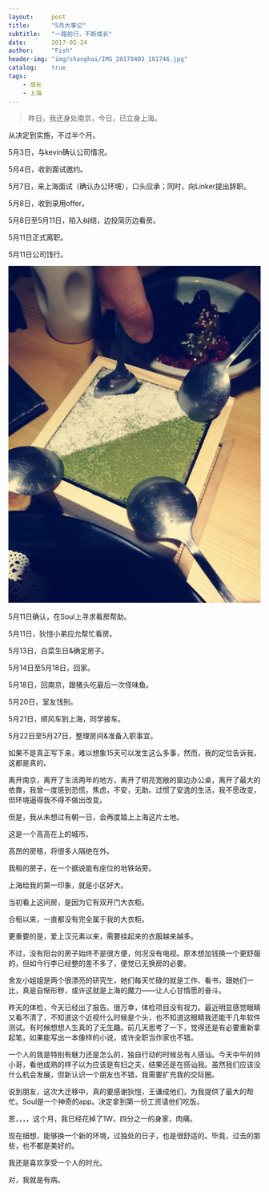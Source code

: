 ```yaml
---
layout:     post
title:      "5月大事记"
subtitle:   "一路前行，不断成长"
date:       2017-05-24
author:     "Fish"
header-img: "img/shanghai/IMG_20170403_181746.jpg"
catalog:    true
tags:
    - 成长
    - 上海
---
```


> 昨日，我还身处南京，今日，已立身上海。

从决定到实施，不过半个月。

5月3日，与kevin确认公司情况。

5月4日，收到面试邀约。

5月7日，来上海面试（确认办公环境），口头应承；同时，向Linker提出辞职。

5月8日，收到录用offer。

5月8日至5月11日，陷入纠结，边投简历边看房。

5月11日正式离职。

5月11日公司饯行。

![](/img/post524-1.jpg)

5月11日确认，在Soul上寻求看房帮助。

5月11日，狄愷小弟应允帮忙看房。

5月13日，白菜生日&确定房子。

5月14日至5月18日，回家。

5月18日，回南京，跟猪头吃最后一次怪味鱼。

5月20日，室友饯别。

5月21日，顺风车到上海，同学接车。

5月22日至5月27日，整理房间&准备入职事宜。

如果不是真正写下来，难以想象15天可以发生这么多事，然而，我的定位告诉我，这都是真的。

离开南京，离开了生活两年的地方，离开了明亮宽敞的窗边办公桌，离开了最大的依靠，我曾一度感到恐慌，焦虑，不安，无助。过惯了安逸的生活，我不愿改变，但环境逼得我不得不做出改变。

但是，我从未想过有朝一日，会再度踏上上海这片土地。

这是一个高高在上的城市。

高昂的房租，将很多人隔绝在外。

我租的房子，在一个据说能有座位的地铁站旁。

上海给我的第一印象，就是小区好大。

当初看上这间房，是因为它有双开门大衣柜。

合租以来，一直都没有完全属于我的大衣柜。

更重要的是，爱上汉元素以来，需要挂起来的衣服越来越多。

不过，没有阳台的房子始终不是很方便，何况没有电视。原本想加钱换一个更舒服的，但如今行李已经整的差不多了，便觉已无换房的必要。

舍友小姐姐是两个很漂亮的研究生，她们每天忙碌的就是工作、看书，跟她们一比，真是自惭形秽，或许这就是上海的魔力——让人心甘情愿的奋斗。

昨天的体检，今天已经出了报告。很万幸，体检项目没有视力。最近明显感觉眼睛又看不清了，不知道这个近视什么时候是个头，也不知道这眼睛我还能干几年软件测试。有时候想想人生真的了无生趣。前几天思考了一下，觉得还是有必要重新拿起笔，如果能写出一本像样的小说，或许全职当作家也不错。

一个人的我是特别有魅力还是怎么的，独自行动的时候总有人搭讪。今天中午的帅小哥，看他成熟的样子以为应该是有妇之夫，结果还是在搭讪我。虽然我们应该没什么机会发展，但新认识一个朋友也不错，我需要扩充我的交际圈。

说到朋友，这次大迁移中，真的要感谢狄愷，王谦成他们，为我提供了最大的帮忙。Soul是一个神奇的app。决定拿到第一份工资请他们吃饭。

恩，，，，这个月，我已经花掉了1W，四分之一的身家，肉痛。

现在细想，能够换一个新的环境，过独处的日子，也是很舒适的。毕竟，过去的那些，也不都是美好的。

我还是喜欢享受一个人的时光。

对，我就是有病。





